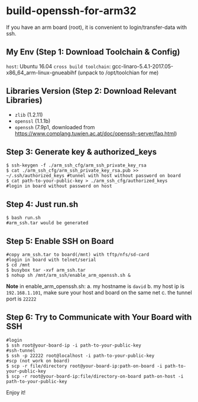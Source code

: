 # build-openssh-for-arm32
If you have an arm board (root), it is convenient to login/transfer-data with ssh.

## My Env (Step 1: Download Toolchain & Config)
`host`: Ubuntu 16.04
`cross build toolchain`: gcc-linaro-5.4.1-2017.05-x86_64_arm-linux-gnueabihf (unpack to /opt/toolchian for me)

## Libraries Version (Step 2: Download Relevant Libraries)
* `zlib` (1.2.11)
* `openssl` (1.1.1b)
* `openssh` (7.9p1, downloaded from https://www.complang.tuwien.ac.at/doc/openssh-server/faq.html)

## Step 3: Generate key & authorized_keys
```
$ ssh-keygen -f ./arm_ssh_cfg/arm_ssh_private_key_rsa
$ cat ./arm_ssh_cfg/arm_ssh_private_key_rsa.pub >> ~/.ssh/authorized_keys #tunnel with host without password on board
$ cat path-to-your-public-key > ./arm_ssh_cfg/authorized_keys             #login in board without password on host
```

## Step 4: Just run.sh
```
$ bash run.sh
#arm_ssh.tar would be generated
```

## Step 5: Enable SSH on Board
```
#copy arm_ssh.tar to board(/mnt) with tftp/nfs/sd-card
#login in board with telnet/serial
$ cd /mnt 
$ busybox tar -xvf arm_ssh.tar
$ nohup sh /mnt/arm_ssh/enable_arm_openssh.sh &
```

**Note** in enable_arm_openssh.sh:
a. my hostname is `david`
b. my host ip is `192.168.1.101`, make sure your host and board on the same net
c. the tunnel port is `22222`

## Step 6: Try to Communicate with Your Board with SSH
```
#login
$ ssh root@your-board-ip -i path-to-your-public-key
#ssh-tunnel
$ ssh -p 22222 root@localhost -i path-to-your-public-key
#scp (not work on board)
$ scp -r file/directory root@your-board-ip:path-on-board -i path-to-your-public-key
$ scp -r root@your-board-ip:file/directory-on-board path-on-host -i path-to-your-public-key
```

Enjoy it!
